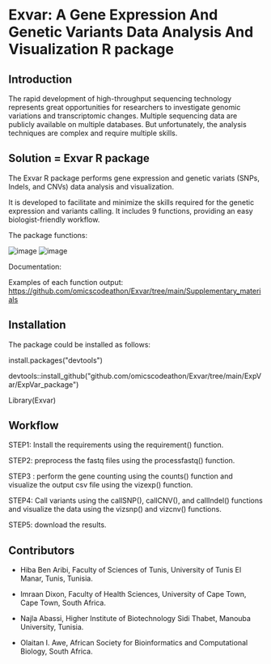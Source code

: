 # Exvar: A Gene Expression And Genetic Variants Data Analysis And Visualization R package

## Introduction

The rapid development of high-throughput sequencing technology represents great opportunities for researchers to investigate genomic variations and transcriptomic changes. Multiple sequencing data are publicly available on multiple databases. But unfortunately, the analysis techniques are complex and require multiple skills.


## Solution = Exvar R package

The Exvar R package performs gene expression and  genetic variats (SNPs, Indels, and CNVs) data analysis and  visualization.

It is developed to facilitate and minimize the skills required for the genetic expression and variants calling. It includes 9 functions, providing an easy biologist-friendly workflow.

The package functions:

![image](https://user-images.githubusercontent.com/73958439/216056825-f40b8737-aa2e-41ee-ba70-540204ba1b6f.png)
![image](https://user-images.githubusercontent.com/73958439/216056956-3e7a2d7c-e126-4564-b638-70201b75275c.png)


Documentation:

Examples of each function output: https://github.com/omicscodeathon/Exvar/tree/main/Supplementary_materials

## Installation

The package could be installed as follows:

install.packages("devtools")

devtools::install_github("github.com/omicscodeathon/Exvar/tree/main/ExpVar/ExpVar_package")

Library(Exvar)

## Workflow

 STEP1: Install the requirements using the requirement() function.

 STEP2: preprocess the fastq files using the processfastq() function.

 STEP3 : perform the gene counting using the counts() function and visualize the output csv file using the vizexp() function.

 STEP4: Call variants using the callSNP(), callCNV(), and callIndel() functions and visualize the data using the vizsnp() and vizcnv() functions.

 STEP5: download the results.

## Contributors

- Hiba Ben Aribi, Faculty of Sciences of Tunis, University of Tunis El Manar, Tunis, Tunisia.

- Imraan Dixon, Faculty of Health Sciences, University of Cape Town, Cape Town, South Africa.

- Najla Abassi, Higher Institute of Biotechnology Sidi Thabet, Manouba University, Tunisia.

- Olaitan I. Awe, African Society for Bioinformatics and Computational Biology, South Africa.
